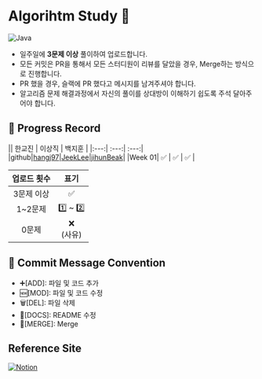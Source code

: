 # Algorihtm Study 📝
![Java](https://img.shields.io/badge/Java-007396.svg?&style=for-the-badge&logo=Java&logoColor=white)
* 일주일에  **3문제 이상**  풀이하여 업로드합니다.
* 모든 커밋은 PR을 통해서 모든 스터디원이 리뷰를 달았을 경우, Merge하는 방식으로 진행합니다.
* PR 했을 경우, 슬랙에 PR 했다고 메시지를 남겨주셔야 합니다.
* 알고리즘 문제 해결과정에서 자신의 풀이를 상대방이 이해하기 쉽도록 주석 달아주어야 합니다.
## 📌 Progress Record
|| 한교진 | 이상직 | 백지훈 |
|:---:| :---:| :---:|
|github|[hangj97](https://github.com/hangj97)|[JeekLee](https://github.com/JeekLee)|[jihunBeak](https://github.com/jihun1362)|
|Week 01|  ✅   |   ✅   |   ✅    |


|업로드 횟수|표기| 
|:---:|:---:|
|3문제 이상| ✅|
|1~2문제| 1️⃣ ~ 2️⃣|
|0문제|❌ </br> (사유)|

## 📌 Commit Message Convention
* ➕[ADD]: 파일 및 코드 추가
* 🆕[MOD]: 파일 및 코드 수정
* 🗑️[DEL]: 파일 삭제
* 📑[DOCS]: README 수정
* 🔗[MERGE]: Merge

## Reference Site
<a href="https://www.notion.so/Algorithm-Study-8dfca127689148d490bb72d3fba46b6a">![Notion](https://img.shields.io/badge/Notion-%23000000.svg?style=for-the-badge&logo=notion&logoColor=white&link=https://www.notion.so/Algorithm-Study-8dfca127689148d490bb72d3fba46b6a)</a>


